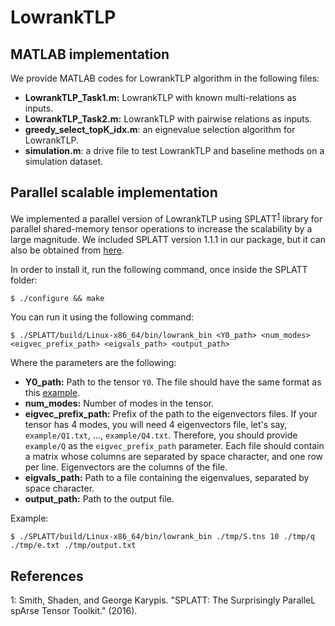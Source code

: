 # LowrankTLP

## MATLAB implementation
We provide MATLAB codes for LowrankTLP algorithm in the following files:

- **LowrankTLP\_Task1.m:** LowrankTLP with known multi-relations as inputs.
- **LowrankTLP\_Task2.m:** LowrankTLP with pairwise relations as inputs.
- **greedy\_select\_topK_idx.m**: an eignevalue selection algorithm for LowrankTLP.
- **simulation.m**: a drive file to test LowrankTLP and baseline methods on a simulation dataset.

## Parallel scalable implementation

We implemented a parallel version of LowrankTLP using SPLATT<sup>[1](#splatt)</sup> library for parallel shared-memory tensor operations to increase the scalability by a large magnitude. We included SPLATT version 1.1.1 in our package, but it can also be obtained from [here](https://github.com/ShadenSmith/splatt "SPLATT").

In order to install it, run the following command, once inside the SPLATT folder:

```
$ ./configure && make
```

You can run it using the following command:

```
$ ./SPLATT/build/Linux-x86_64/bin/lowrank_bin <Y0_path> <num_modes> <eigvec_prefix_path> <eigvals_path> <output_path>
```

Where the parameters are the following:

- **Y0_path:** Path to the tensor `Y0`. The file should have the same format as this [example](SPLATT/tests/tensors/small.tns "Small tensor").
- **num_modes:** Number of modes in the tensor.
- **eigvec\_prefix\_path:** Prefix of the path to the eigenvectors files. If your tensor has 4 modes, you will need 4 eigenvectors file, let's say, `example/Q1.txt`, ..., `example/Q4.txt`. Therefore, you should provide `example/Q` as the  `eigvec_prefix_path` parameter. Each file should contain a matrix whose columns are separated by space character, and one row per line. Eigenvectors are the columns of the file.
- **eigvals\_path:** Path to a file containing the eigenvalues, separated by space character.
-  **output\_path:** Path to the output file.

Example:

```
$ ./SPLATT/build/Linux-x86_64/bin/lowrank_bin ./tmp/S.tns 10 ./tmp/q ./tmp/e.txt ./tmp/output.txt
```

References
------
<a name="splatt">1</a>: Smith, Shaden, and George Karypis. "SPLATT: The Surprisingly ParalleL spArse Tensor Toolkit." (2016).
